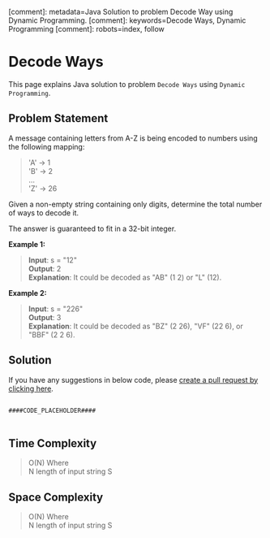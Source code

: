 [comment]: metadata=Java Solution to problem Decode Way using Dynamic Programming.
[comment]: keywords=Decode Ways, Dynamic Programming
[comment]: robots=index, follow


<h1>Decode Ways</h1>
<p>
This page explains Java solution to problem <code class="inline">Decode Ways</code> using <code class="inline">Dynamic Programming</code>.
</p>


<h2 class="heading">Problem Statement</h2>
<p>
A message containing letters from A-Z is being encoded to numbers using the following mapping:
</p>
<blockquote>
<p>
'A' -> 1  <br />
'B' -> 2  <br />
...       <br />
'Z' -> 26 <br />
</p>
</blockquote>
<p>
Given a non-empty string containing only digits, determine the total number of ways to decode it.
</p>
<p>
The answer is guaranteed to fit in a 32-bit integer.
</p>

<b>Example 1:</b>
<blockquote>
<p>
<b>Input</b>: s = "12"<br/>
<b>Output</b>: 2<br/>
<b>Explanation</b>: It could be decoded as "AB" (1 2) or "L" (12).<br/>
</p>
</blockquote>

<b>Example 2:</b>
<blockquote>
<p>
<b>Input</b>: s = "226"<br/>
<b>Output</b>: 3<br/>
<b>Explanation</b>: It could be decoded as "BZ" (2 26), "VF" (22 6), or "BBF" (2 2 6).<br/>
</p>
</blockquote>


<h2 class="heading">Solution</h2>
If you have any suggestions in below code, please <a href="####LINK_PLACEHOLDER####" target="_blank" rel="noopener noreferrer" class="absolute">create a pull request by clicking here</a>.
<pre>
<code class="language-java">
####CODE_PLACEHOLDER####
</code>
</pre>


<h2 class="heading">Time Complexity</h2>
<blockquote>
<p>
O(N) Where <br />
N length of input string S
</p>
</blockquote>


<h2 class="heading">Space Complexity</h2>
<blockquote>
<p>
O(N) Where <br />
N length of input string S
</p>
</blockquote>